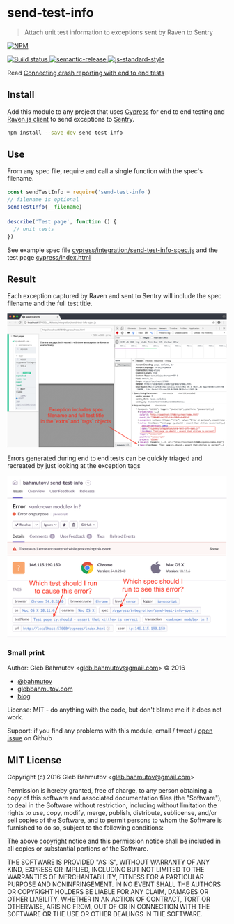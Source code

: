 # send-test-info

> Attach unit test information to exceptions sent by Raven to Sentry

[![NPM][npm-icon] ][npm-url]

[![Build status][ci-image] ][ci-url]
[![semantic-release][semantic-image] ][semantic-url]
[![js-standard-style][standard-image]][standard-url]

Read [Connecting crash reporting with end to end tests](https://glebbahmutov.com/blog/connecting-crash-reporting-with-end-to-end-tests/)

## Install

Add this module to any project that uses [Cypress](https://www.cypress.io/)
for end to end testing
and [Raven.js client](https://github.com/getsentry/raven-js)
to send exceptions to [Sentry](https://sentry.io/).

```sh
npm install --save-dev send-test-info
```

## Use

From any spec file, require and call a single function with the spec's
filename.

```js
const sendTestInfo = require('send-test-info')
// filename is optional
sendTestInfo(__filename)

describe('Test page', function () {
  // unit tests
})
```

See example spec file
[cypress/integration/send-test-info-spec.js](cypress/integration/send-test-info-spec.js)
and the test page [cypress/index.html](cypress/index.html)

## Result

Each exception captured by Raven and sent to Sentry will include the
spec filename and the full test title.

![images/sending-error.png](images/sending-error.png)

Errors generated during end to end tests can be quickly triaged and recreated
by just looking at the exception tags

![images/sentry-view.png](images/sentry-view.png)

### Small print

Author: Gleb Bahmutov &lt;gleb.bahmutov@gmail.com&gt; &copy; 2016

* [@bahmutov](https://twitter.com/bahmutov)
* [glebbahmutov.com](http://glebbahmutov.com)
* [blog](http://glebbahmutov.com/blog)


License: MIT - do anything with the code, but don't blame me if it does not work.

Support: if you find any problems with this module, email / tweet /
[open issue](https://github.com/bahmutov/send-test-info/issues) on Github

## MIT License

Copyright (c) 2016 Gleb Bahmutov &lt;gleb.bahmutov@gmail.com&gt;

Permission is hereby granted, free of charge, to any person
obtaining a copy of this software and associated documentation
files (the "Software"), to deal in the Software without
restriction, including without limitation the rights to use,
copy, modify, merge, publish, distribute, sublicense, and/or sell
copies of the Software, and to permit persons to whom the
Software is furnished to do so, subject to the following
conditions:

The above copyright notice and this permission notice shall be
included in all copies or substantial portions of the Software.

THE SOFTWARE IS PROVIDED "AS IS", WITHOUT WARRANTY OF ANY KIND,
EXPRESS OR IMPLIED, INCLUDING BUT NOT LIMITED TO THE WARRANTIES
OF MERCHANTABILITY, FITNESS FOR A PARTICULAR PURPOSE AND
NONINFRINGEMENT. IN NO EVENT SHALL THE AUTHORS OR COPYRIGHT
HOLDERS BE LIABLE FOR ANY CLAIM, DAMAGES OR OTHER LIABILITY,
WHETHER IN AN ACTION OF CONTRACT, TORT OR OTHERWISE, ARISING
FROM, OUT OF OR IN CONNECTION WITH THE SOFTWARE OR THE USE OR
OTHER DEALINGS IN THE SOFTWARE.

[npm-icon]: https://nodei.co/npm/send-test-info.svg?downloads=true
[npm-url]: https://npmjs.org/package/send-test-info
[ci-image]: https://travis-ci.org/bahmutov/send-test-info.svg?branch=master
[ci-url]: https://travis-ci.org/bahmutov/send-test-info
[semantic-image]: https://img.shields.io/badge/%20%20%F0%9F%93%A6%F0%9F%9A%80-semantic--release-e10079.svg
[semantic-url]: https://github.com/semantic-release/semantic-release
[standard-image]: https://img.shields.io/badge/code%20style-standard-brightgreen.svg
[standard-url]: http://standardjs.com/
